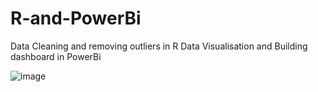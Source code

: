 # R-and-PowerBi
Data Cleaning and removing outliers in R Data Visualisation and Building dashboard in PowerBi

![image](https://user-images.githubusercontent.com/125611709/223095076-96a0c087-6ad9-4acc-9a20-47a4effc32e1.png)

